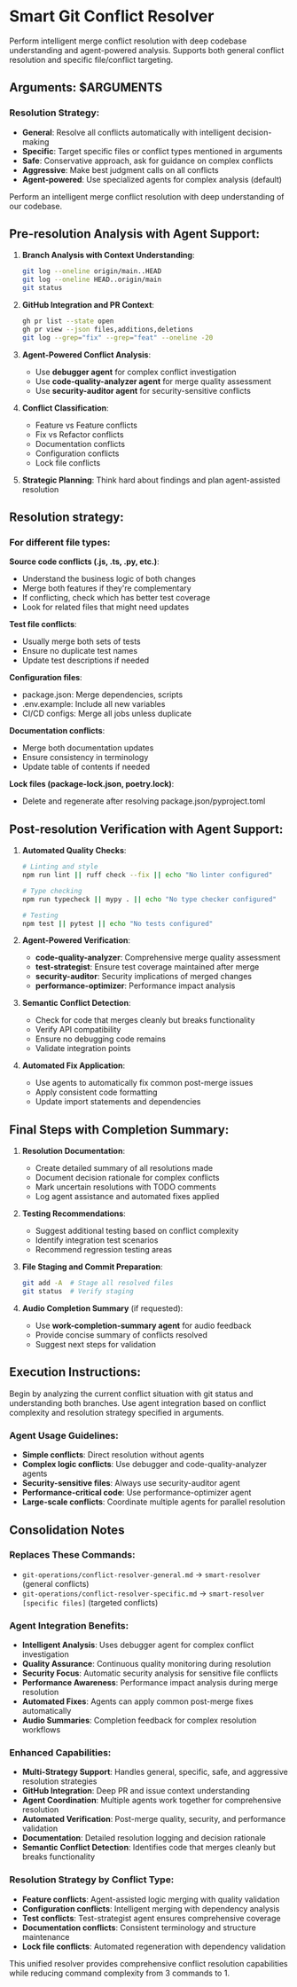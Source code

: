 # Smart Git Conflict Resolver

Perform intelligent merge conflict resolution with deep codebase understanding and agent-powered analysis. Supports both general conflict resolution and specific file/conflict targeting.

## Arguments: $ARGUMENTS

### Resolution Strategy:
- **General**: Resolve all conflicts automatically with intelligent decision-making
- **Specific**: Target specific files or conflict types mentioned in arguments
- **Safe**: Conservative approach, ask for guidance on complex conflicts
- **Aggressive**: Make best judgment calls on all conflicts
- **Agent-powered**: Use specialized agents for complex analysis (default)

Perform an intelligent merge conflict resolution with deep understanding of our codebase.

## Pre-resolution Analysis with Agent Support:

1. **Branch Analysis with Context Understanding**:
   ```bash
   git log --oneline origin/main..HEAD
   git log --oneline HEAD..origin/main
   git status
   ```

2. **GitHub Integration and PR Context**:
   ```bash
   gh pr list --state open
   gh pr view --json files,additions,deletions
   git log --grep="fix" --grep="feat" --oneline -20
   ```

3. **Agent-Powered Conflict Analysis**:
   - Use **debugger agent** for complex conflict investigation
   - Use **code-quality-analyzer agent** for merge quality assessment
   - Use **security-auditor agent** for security-sensitive conflicts

4. **Conflict Classification**:
   - Feature vs Feature conflicts
   - Fix vs Refactor conflicts  
   - Documentation conflicts
   - Configuration conflicts
   - Lock file conflicts

5. **Strategic Planning**: Think hard about findings and plan agent-assisted resolution

## Resolution strategy:

### For different file types:

**Source code conflicts (.js, .ts, .py, etc.)**:
- Understand the business logic of both changes
- Merge both features if they're complementary
- If conflicting, check which has better test coverage
- Look for related files that might need updates

**Test file conflicts**:
- Usually merge both sets of tests
- Ensure no duplicate test names
- Update test descriptions if needed

**Configuration files**:
- package.json: Merge dependencies, scripts
- .env.example: Include all new variables
- CI/CD configs: Merge all jobs unless duplicate

**Documentation conflicts**:
- Merge both documentation updates
- Ensure consistency in terminology
- Update table of contents if needed

**Lock files (package-lock.json, poetry.lock)**:
- Delete and regenerate after resolving package.json/pyproject.toml

## Post-resolution Verification with Agent Support:

1. **Automated Quality Checks**:
   ```bash
   # Linting and style
   npm run lint || ruff check --fix || echo "No linter configured"
   
   # Type checking
   npm run typecheck || mypy . || echo "No type checker configured"
   
   # Testing
   npm test || pytest || echo "No tests configured"
   ```

2. **Agent-Powered Verification**:
   - **code-quality-analyzer**: Comprehensive merge quality assessment
   - **test-strategist**: Ensure test coverage maintained after merge
   - **security-auditor**: Security implications of merged changes
   - **performance-optimizer**: Performance impact analysis

3. **Semantic Conflict Detection**:
   - Check for code that merges cleanly but breaks functionality
   - Verify API compatibility
   - Ensure no debugging code remains
   - Validate integration points

4. **Automated Fix Application**:
   - Use agents to automatically fix common post-merge issues
   - Apply consistent code formatting
   - Update import statements and dependencies

## Final Steps with Completion Summary:

1. **Resolution Documentation**:
   - Create detailed summary of all resolutions made
   - Document decision rationale for complex conflicts
   - Mark uncertain resolutions with TODO comments
   - Log agent assistance and automated fixes applied

2. **Testing Recommendations**:
   - Suggest additional testing based on conflict complexity
   - Identify integration test scenarios
   - Recommend regression testing areas

3. **File Staging and Commit Preparation**:
   ```bash
   git add -A  # Stage all resolved files
   git status  # Verify staging
   ```

4. **Audio Completion Summary** (if requested):
   - Use **work-completion-summary agent** for audio feedback
   - Provide concise summary of conflicts resolved
   - Suggest next steps for validation

## Execution Instructions:

Begin by analyzing the current conflict situation with git status and understanding both branches. Use agent integration based on conflict complexity and resolution strategy specified in arguments.

### Agent Usage Guidelines:
- **Simple conflicts**: Direct resolution without agents
- **Complex logic conflicts**: Use debugger and code-quality-analyzer agents
- **Security-sensitive files**: Always use security-auditor agent
- **Performance-critical code**: Use performance-optimizer agent
- **Large-scale conflicts**: Coordinate multiple agents for parallel resolution

## Consolidation Notes

### Replaces These Commands:
- `git-operations/conflict-resolver-general.md` → `smart-resolver` (general conflicts)
- `git-operations/conflict-resolver-specific.md` → `smart-resolver [specific files]` (targeted conflicts)

### Agent Integration Benefits:
- **Intelligent Analysis**: Uses debugger agent for complex conflict investigation
- **Quality Assurance**: Continuous quality monitoring during resolution
- **Security Focus**: Automatic security analysis for sensitive file conflicts
- **Performance Awareness**: Performance impact analysis during merge resolution
- **Automated Fixes**: Agents can apply common post-merge fixes automatically
- **Audio Summaries**: Completion feedback for complex resolution workflows

### Enhanced Capabilities:
- **Multi-Strategy Support**: Handles general, specific, safe, and aggressive resolution strategies
- **GitHub Integration**: Deep PR and issue context understanding
- **Agent Coordination**: Multiple agents work together for comprehensive resolution
- **Automated Verification**: Post-merge quality, security, and performance validation
- **Documentation**: Detailed resolution logging and decision rationale
- **Semantic Conflict Detection**: Identifies code that merges cleanly but breaks functionality

### Resolution Strategy by Conflict Type:
- **Feature conflicts**: Agent-assisted logic merging with quality validation
- **Configuration conflicts**: Intelligent merging with dependency analysis
- **Test conflicts**: Test-strategist agent ensures comprehensive coverage
- **Documentation conflicts**: Consistent terminology and structure maintenance
- **Lock file conflicts**: Automated regeneration with dependency validation

This unified resolver provides comprehensive conflict resolution capabilities while reducing command complexity from 3 commands to 1.